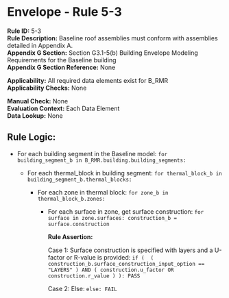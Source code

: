 
# Envelope - Rule 5-3  

**Rule ID:** 5-3  
**Rule Description:** Baseline roof assemblies must conform with assemblies detailed in Appendix A.  
**Appendix G Section:** Section G3.1-5(b) Building Envelope Modeling Requirements for the Baseline building  
**Appendix G Section Reference:** None  

**Applicability:** All required data elements exist for B_RMR  
**Applicability Checks:** None  

**Manual Check:** None  
**Evaluation Context:** Each Data Element  
**Data Lookup:** None  

## Rule Logic:  

- For each building segment in the Baseline model: ```for building_segment_b in B_RMR.building.building_segments:```  

  - For each thermal_block in building segment: ```for thermal_block_b in building_segment_b.thermal_blocks:```  

    - For each zone in thermal block: ```for zone_b in thermal_block_b.zones:```  

      - For each surface in zone, get surface construction: ```for surface in zone.surfaces: construction_b = surface.construction```  

        **Rule Assertion:**  

        Case 1: Surface construction is specified with layers and a U-factor or R-value is provided: ```if (  ( construction_b.surface_construction_input_option == "LAYERS" ) AND ( construction.u_factor OR construction.r_value ) ): PASS```  

        Case 2: Else: ```else: FAIL```
